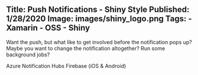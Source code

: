 Title: Push Notifications - Shiny Style
Published: 1/28/2020
Image: images/shiny_logo.png
Tags:
    - Xamarin
    - OSS
    - Shiny
---

Want the push, but what like to get involved before the notification pops up?  Maybe you want to change the notification altogether?  Run some background jobs?

Azure Notification Hubs
Firebase (iOS & Android)